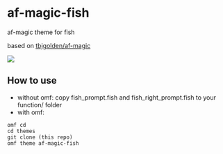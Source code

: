 # af-magic-fish
af-magic theme for fish

based on [tbjgolden/af-magic](https://gist.github.com/tbjgolden/888d9a8b0eadf38d79ecbe1eafda1e7e#file-fish_prompt-fish)

![](./look_like_this.png)
## How to use

+ without omf: copy fish_prompt.fish and fish_right_prompt.fish to your function/ folder
+ with omf:
```fish
omf cd
cd themes
git clone (this repo)
omf theme af-magic-fish
```
